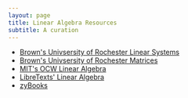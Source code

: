 ```yaml
---
layout: page
title: Linear Algebra Resources  
subtitle: A curation
---
```


- [Brown's Univsersity of Rochester Linear Systems](https://www.cs.rochester.edu/u/brown/160_10_27_11/lectures/linear_systems/linear_systems_slides.html)
- [Brown's Univsersity of Rochester Matrices](https://www.cs.rochester.edu/u/brown/160_10_27_11/lectures/linear_systems/essay_matrices.html)
- [MIT's OCW Linear Algebra](https://ocw.mit.edu/courses/18-06sc-linear-algebra-fall-2011/)
- [LibreTexts' Linear Algebra](https://math.libretexts.org/Bookshelves/Linear_Algebra/Book%3A_Linear_Algebra_(Schilling_Nachtergaele_and_Lankham))
- [zyBooks](https://learn.zybooks.com/zybook/MAT-350-H3031-OL-TRAD-UG.23EW3)
